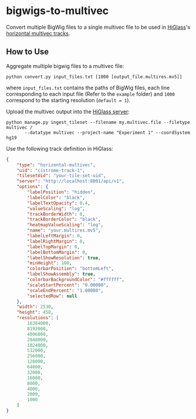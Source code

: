 # bigwigs-to-multivec
Convert multiple BigWig files to a single multivec file to be used in [HiGlass](http://higlass.io/)'s [horizontal multivec tracks](https://docs.higlass.io/track_types.html#horizontal-multivec).

## How to Use
Aggregate multiple bigwig files to a multivec file:
```
python convert.py input_files.txt [1000 [output_file.multires.mv5]]
```
where `input_files.txt` contains the paths of BigWig files, each line corresponding to each input file (Refer to the `example` folder) and 
`1000` correspond to the starting resolution (`default = 1`).

Upload the multivec output into the [HiGlass server](https://github.com/higlass/higlass-server):
```
python manage.py ingest_tileset --filename my.multivec.file --filetype multivec /
       --datatype multivec --project-name "Experiment 1" --coordSystem hg19
```

Use the following track definition in HiGlass:
```json
{
    "type": "horizontal-multivec",
    "uid": "cistrome-track-1",
    "tilesetUid": "your-tile-set-uid",
    "server": "http://localhost:8001/api/v1",
    "options": {
        "labelPosition": "hidden",
        "labelColor": "black",
        "labelTextOpacity": 0.4,
        "valueScaling": "log",
        "trackBorderWidth": 0,
        "trackBorderColor": "black",
        "heatmapValueScaling": "log",
        "name": "your.multires.mv5",
        "labelLeftMargin": 0,
        "labelRightMargin": 0,
        "labelTopMargin": 0,
        "labelBottomMargin": 0,
        "labelShowResolution": true,
        "minHeight": 100,
        "colorbarPosition": "bottomLeft",
        "labelShowAssembly": true,
        "colorbarBackgroundColor": "#ffffff",
        "scaleStartPercent": "0.00000",
        "scaleEndPercent": "1.00000",
        "selectedRow": null
    },
    "width": 2530,
    "height": 458,
    "resolutions": [
        16384000,
        8192000,
        4096000,
        2048000,
        1024000,
        512000,
        256000,
        128000,
        64000,
        32000,
        16000,
        8000,
        4000,
        2000,
        1000
    ]
}
```